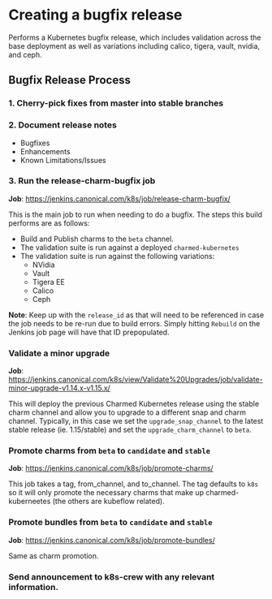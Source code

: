 # Creating a bugfix release
Performs a Kubernetes bugfix release, which includes validation across the base
deployment as well as variations including calico, tigera, vault, nvidia, and
ceph.

## Bugfix Release Process

### 1. Cherry-pick fixes from master into stable branches

### 2. Document release notes

- Bugfixes
- Enhancements
- Known Limitations/Issues

### 3. Run the **release-charm-bugfix** job

**Job**: https://jenkins.canonical.com/k8s/job/release-charm-bugfix/

This is the main job to run when needing to do a bugfix. The steps this build performs are as follows:

- Build and Publish charms to the `beta` channel.
- The validation suite is run against a deployed `charmed-kubernetes`
- The validation suite is run against the following variations:
    - NVidia
    - Vault
    - Tigera EE
    - Calico
    - Ceph

**Note**: Keep up with the `release_id` as that will need to be referenced in
case the job needs to be re-run due to build errors. Simply hitting `Rebuild`
on the Jenkins job page will have that ID prepopulated.

### Validate a minor upgrade

**Job**: https://jenkins.canonical.com/k8s/view/Validate%20Upgrades/job/validate-minor-upgrade-v1.14.x-v1.15.x/

This will deploy the previous Charmed Kubernetes release using the stable charm
channel and allow you to upgrade to a different snap and charm channel.
Typically, in this case we set the `upgrade_snap_channel` to the latest stable
release (ie. 1.15/stable) and set the `upgrade_charm_channel` to `beta`.

### Promote charms from `beta` to `candidate` and `stable`

**Job**: https://jenkins.canonical.com/k8s/job/promote-charms/

This job takes a tag, from_channel, and to_channel. The tag defaults to `k8s` so
it will only promote the necessary charms that make up charmed-kuberneetes (the
others are kubeflow related).

### Promote bundles from `beta` to `candidate` and `stable`

**Job**: https://jenkins.canonical.com/k8s/job/promote-bundles/

Same as charm promotion.

### Send announcement to k8s-crew with any relevant information.

